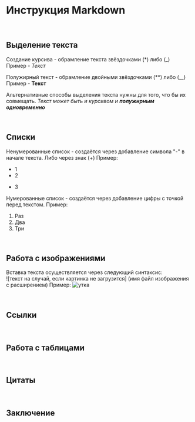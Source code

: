 # Инструкция Markdown

<br>

## Выделение текста
Создание курсива - обрамление текста звёздочками (*) либо (_)<br>
Пример - *Текст*

Полужирный текст - обрамление двойными звёздочками (**) либо (__)<br>
Пример - **Текст**

Альтернативные способы выделения текста нужны для того, что бы их совмещать. 
_Текст может быть и курсивом и **полужирным одновременно**_

<br>

## Списки
Ненумерованные список - создаётся через добавление символа "-" в начале текста. Либо через знак (+)
Пример:  
- 1
- 2
+ 3

  
Нумерованные список - создаётся через добавление цифры с точкой перед текстом.
Пример:
1. Раз
2. Два
3. Три

<br>

## Работа с изображениями

Вставка текста осуществляется через следующий синтаксис:<br>
![текст на случай, если картинка не загрузится] (имя файл изображения с расширением)
Пример:
![утка](duck.webp)

<br>

## Ссылки

<br>

## Работа с таблицами

<br>

## Цитаты

<br>

## Заключение